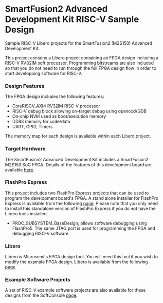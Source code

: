 # SmartFusion2 Advanced Development Kit RISC-V Sample Design
Sample RISC-V Libero projects for the SmartFusion2 (M2S150) Advanced Development Kit.

This project contains a Libero project containing an FPGA design including a RISC-V RV32IM soft processor. Programming bitstreams are also included so that you do not need to run through the full FPGA design flow in order to start developping software for RISC-V.

### Design Features
The FPGA design includes the following features:
* CoreRISCV_AXI4 RV32IM RISC-V processor
* RISC-V debug block allowing on-target debug using openocd/GDB
* On-chip NVM used as boot/execution memory
* DDR3 memory for code/data
* UART, GPIO, Timers
 
The memory map for each design is available within each Libero project.

### Target Hardware
The SmartFusion2 Advanced Development Kit includes a SmartFusion2 M2S150 SoC FPGA. Details of the features of this development board are available [here](ttp://www.microsemi.com/products/fpga-soc/design-resources/dev-kits/smartfusion2/smartfusion2-advanced-development-kit).

### FlashPro Express
This project includes two FlashPro Express projects that can be used to program the development board's FPGA. A stand alone installer for FlashPro Express is available from the following [page](
http://www.microsemi.com/products/fpga-soc/design-resources/programming/flashpro#software). Please note that you only need to install this standalone version of FlashPro Express if you do not have the Libero tools installed.

* PROC_SUBSYSTEM_BaseDesign, allows software debugging using FlashPro5. The same JTAG port is used for programming the FPGA and debugging RISC-V software.

### Libero
Libero is Microsemi's FPGA design tool. You will need this tool if you wish to modify the example FPGA design. Libero is available from the following [page](http://www.microsemi.com/products/fpga-soc/design-resources/design-software/libero-soc#downloads).

### Example Software Projects
A set of RISC-V example software projects are also available for these designs from the SoftConsole [page](https://github.com/RISCV-on-Microsemi-FPGA/SoftConsole).
